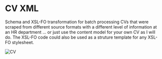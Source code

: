 # CV XML
Schema and XSL-FO transformation for batch processing CVs that were scraped from different source formats with a different level of information at an HR department ... or just use the content model for your own CV as I will do. The XSL-FO code could also be used as a struture template for any XSL-FO stylesheet.

![CV](https://github.com/alexdd/CV-Schema-and-XSL-FO/assets/1660622/2ce6d54d-cc95-4ce2-97a7-83335e8ef2dd)
